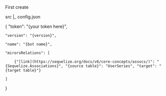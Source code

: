 First create

src
 |_ config.json


{
	"token": "{your token here}",

	"version": "{version}",

	"name": "{bot name}",

	"mirorsRelations": [
		
		{"[link](https://sequelize.org/docs/v6/core-concepts/assocs/)": "{Sequelize.Associations}", "{source table}": "UserSeries", "target": "{target table}"}

	]
	
}